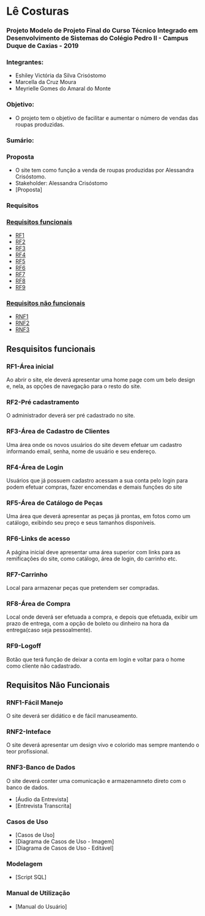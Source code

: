 # Lê Costuras

### Projeto Modelo de Projeto Final do Curso Técnico Integrado em Desenvolvimento de Sistemas do Colégio Pedro II - Campus Duque de Caxias - 2019

### Integrantes:
- Eshiley Victória da Silva Crisóstomo
- Marcella da Cruz Moura
- Meyrielle Gomes do Amaral do Monte

### Objetivo:
- O projeto tem o objetivo de facilitar e aumentar o número de vendas das roupas produzidas.

### Sumário:

### Proposta
- O site tem como função a venda de roupas produzidas por Alessandra Crisóstomo.
- Stakeholder: Alessandra Crisóstomo
- [Proposta]

### Requisitos

### [Requisitos funcionais](#requisitos-funcionais)
* [RF1](#rf1-área-inicial)
* [RF2](#rf2-pré-cadastramento)
* [RF3](#rf3-área-de-cadastro-de-clientes)
* [RF4](#rf4-área-de-login)
* [RF5](#rf5-área-de-catálogo-de-peças)
* [RF6](#rf6-links-de-acesso)
* [RF7](#rf9-carrinho)
* [RF8](#rf10-área-de-compra)
* [RF9](#rf11-logoff)

### [Requisitos não funcionais](#requisitos-não-funcionais)
* [RNF1](#rnf1-fácil-manejo)
* [RNF2](#rnf2-inteface)
* [RNF3](#rnf4-banco-de-dados)

## Resquisitos funcionais
### RF1-Área inicial
Ao abrir o site, ele deverá apresentar uma home page com um belo design e, nela, as opções de navegação para o resto do site.
### RF2-Pré cadastramento
O administrador deverá ser pré cadastrado no site.
### RF3-Área de Cadastro de Clientes
Uma área onde os novos usuários do site devem efetuar um cadastro informando email, senha, nome de usuário e seu endereço.
### RF4-Área de Login
Usuários que já possuem cadastro acessam a sua conta pelo login para podem efetuar compras, fazer encomendas e demais funções do site
### RF5-Área de Catálogo de Peças
Uma área que deverá apresentar as peças já prontas, em fotos como um catálogo, exibindo seu preço e seus tamanhos disponíveis.
### RF6-Links de acesso
A página inicial deve apresentar uma área superior com links para as remificaçôes do site, como catálogo, área de login, do carrinho etc.
### RF7-Carrinho
Local para armazenar peças que pretendem ser compradas.
### RF8-Área de Compra
Local onde deverá ser efetuada a compra, e depois que efetuada, exibir um prazo de entrega, com a opção de boleto ou dinheiro na hora da entrega(caso seja pessoalmente).
### RF9-Logoff
Botão que terá função de deixar a conta em login e voltar para o home como cliente não cadastrado.


## Requisitos Não Funcionais

### RNF1-Fácil Manejo
O site deverá ser didático e de fácil manuseamento.
### RNF2-Inteface
O site deverá apresentar um design vivo e colorido mas sempre mantendo o teor profissional.
### RNF3-Banco de Dados
O site deverá conter uma comunicação e armazenamneto direto com o banco de dados.

- [Áudio da Entrevista]
- [Entrevista Transcrita]

### Casos de Uso

- [Casos de Uso]
- [Diagrama de Casos de Uso - Imagem]
- [Diagrama de Casos de Uso - Editável]

### Modelagem
- [Script SQL]

### Manual de Utilização
- [Manual do Usuário]
